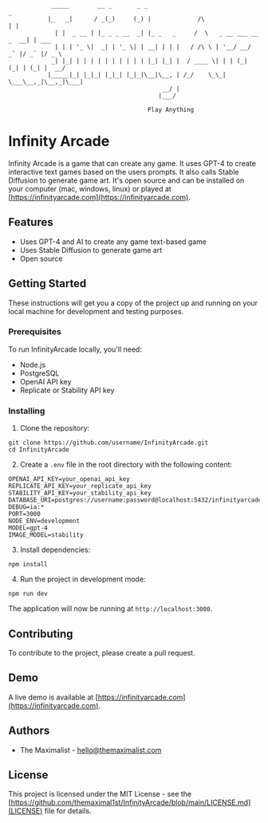 ```
            _____        __ _       _ _                                      _
           |_   _|      / _(_)     (_) |             /\                     | |
             | |  _ __ | |_ _ _ __  _| |_ _   _     /  \   _ __ ___ __ _  __| | ___
             | | | '_ \|  _| | '_ \| | __| | | |   / /\ \ | '__/ __/ _` |/ _` |/ _ \
            _| |_| | | | | | | | | | | |_| |_| |  / ____ \| | | (_| (_| | (_| |  __/
           |_____|_| |_|_| |_|_| |_|_|\__|\__, | /_/    \_\_|  \___\__,_|\__,_|\___|
                                           __/ |
                                          |___/

                                       Play Anything
```

# Infinity Arcade

Infinity Arcade is a game that can create any game. It uses GPT-4 to create
interactive text games based on the users prompts. It also calls Stable
Diffusion to generate game art. It's open source and can be installed on your
computer (mac, windows, linux) or played at
[https://infinityarcade.com](https://infinityarcade.com).

## Features

-   Uses GPT-4 and AI to create any game text-based game
-   Uses Stable Diffusion to generate game art
-   Open source

## Getting Started

These instructions will get you a copy of the project up and running on your
local machine for development and testing purposes.

### Prerequisites

To run InfinityArcade locally, you'll need:

-   Node.js
-   PostgreSQL
-   OpenAI API key
-   Replicate or Stability API key

### Installing

1. Clone the repository:

```
git clone https://github.com/username/InfinityArcade.git
cd InfinityArcade
```

2. Create a `.env` file in the root directory with the following content:

```
OPENAI_API_KEY=your_openai_api_key
REPLICATE_API_KEY=your_replicate_api_key
STABILITY_API_KEY=your_stability_api_key
DATABASE_URI=postgres://username:password@localhost:5432/infinityarcade
DEBUG=ia:*
PORT=3000
NODE_ENV=development
MODEL=gpt-4
IMAGE_MODEL=stability
```

3. Install dependencies:

```
npm install
```

4. Run the project in development mode:

```
npm run dev
```

The application will now be running at `http://localhost:3000`.

## Contributing

To contribute to the project, please create a pull request.

## Demo

A live demo is available at
[https://infinityarcade.com](https://infinityarcade.com).

## Authors

-   The Maximalist - [hello@themaximalist.com](mailto:hello@themaximalist.com)

## License

This project is licensed under the MIT License - see the
[https://github.com/themaximal1st/InfinityArcade/blob/main/LICENSE.md](LICENSE)
file for details.
